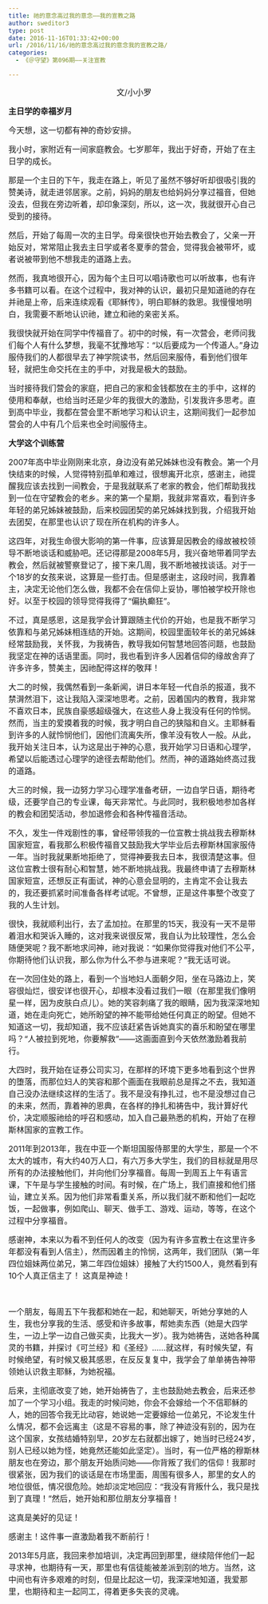 ```yaml
---
title: 祂的意念高过我的意念——我的宣教之路
author: sweditor3
type: post
date: 2016-11-16T01:33:42+00:00
url: /2016/11/16/祂的意念高过我的意念我的宣教之路/
categories:
  - 《＠守望》第096期——关注宣教

---
```

<p style="text-align: center;">
  <span style="font-size: 12pt;">文/小小罗</span>
</p>

**<span style="font-size: 12pt;">主日学的幸福岁月</span>**

<span style="font-size: 12pt;">今天想，这一切都有神的奇妙安排。</span>

<span style="font-size: 12pt;">我小时，家附近有一间家庭教会。七岁那年，我出于好奇，开始了在主日学的成长。</span>

<span style="font-size: 12pt;">那是一个主日的下午，我走在路上，听见了虽然不够好听却很吸引我的赞美诗，就走进邻居家。之前，妈妈的朋友也给妈妈分享过福音，但她没去，但我在旁边听着，却印象深刻，所以，这一次，我就很开心自己受到的接待。</span>

<span style="font-size: 12pt;">然后，开始了每周一次的主日学。母亲很快也开始去教会了，父亲一开始反对，常常阻止我去主日学或者冬夏季的营会，觉得我会被带坏，或者说被带到他不想我走的道路上去。</span>

<span style="font-size: 12pt;">然而，我真地很开心，因为每个主日可以唱诗歌也可以听故事，也有许多书籍可以看。在这个过程中，我对神的认识，最初只是知道祂的存在并祂是上帝，后来连续观看《耶稣传》，明白耶稣的救恩。我慢慢地明白，我需要不断地认识祂，建立和祂的亲密关系。</span>
  
<span style="font-size: 12pt;">我很快就开始在同学中传福音了。初中的时候，有一次营会，老师问我们每个人有什么梦想，我毫不犹豫地写：“以后要成为一个传道人。”身边服侍我们的人都很早去了神学院读书，然后回来服侍，看到他们很年轻，就把生命交托在主的手中，对我是极大的鼓励。</span>

<span style="font-size: 12pt;">当时接待我们营会的家庭，把自己的家和金钱都放在主的手中，这样的使用和奉献，也给当时还是少年的我很大的激励，引发我许多思考。直到高中毕业，我都在营会里不断地学习和认识主，这期间我们一起参加营会的人中有几个后来也全时间服侍主。</span>

<span style="font-size: 12pt;"><strong>大学这个训练营</strong> </span>

<span style="font-size: 12pt;">2007年高中毕业刚刚来北京，身边没有弟兄姊妹也没有教会。第一个月快结束的时候，人觉得特别孤单和难过，很想离开北京，感谢主，祂提醒我应该去找到一间教会，于是我就联系了老家的教会，他们帮助我找到一位在守望教会的老乡。来的第一个星期，我就非常喜欢，看到许多年轻的弟兄姊妹被鼓励，后来校园团契的弟兄姊妹找到我，介绍我开始去团契，在那里也认识了现在所在机构的许多人。</span>

<span style="font-size: 12pt;">这四年，对我生命很大影响的第一件事，应该算是因教会的缘故被校领导不断地谈话和威胁吧。还记得那是2008年5月，我兴奋地带着同学去教会，然后就被警察登记了，接下来几周，我不断地被找谈话。对于一个18岁的女孩来说，这算是一些打击。但是感谢主，这段时间，我靠着主，决定无论他们怎么做，我都不会在信仰上妥协，哪怕被学校开除也好。以至于校园的领导觉得我得了“偏执癫狂”。</span>

<span style="font-size: 12pt;">不过，真是感恩，这是我学会计算跟随主代价的开始，也是我不断学习依靠和与弟兄姊妹相连结的开始。这期间，校园里面较年长的弟兄姊妹经常鼓励我，关怀我，为我祷告，教导我如何智慧地回答问题，也鼓励我坚定在神的话语里面。同时，我也看到许多人因着信仰的缘故舍弃了许多许多，赞美主，因祂配得这样的敬拜！</span>

<span style="font-size: 12pt;">大二的时候，我偶然看到一条新闻，讲日本年轻一代自杀的报道，我不禁潸然泪下，这让我陷入深深地思考。之前，因着国内的教育，我非常不喜欢日本，民族自豪感超级强大，在这些人身上我没有任何的怜悯。然而，当主的爱摸着我的时候，我才明白自己的狭隘和自义。主耶稣看到许多的人就怜悯他们，因他们流离失所，像羊没有牧人一般。从此，我开始关注日本，认为这是出于神的心意，我开始学习日语和心理学，希望以后能透过心理学的途径去帮助他们。然而，神的道路始终高过我的道路。</span>

<span style="font-size: 12pt;">大三的时候，我一边努力学习心理学准备考研，一边自学日语，期待考级，还要学自己的专业课，每天非常忙。与此同时，我积极地参加各样的教会和团契活动，参加退修会和各种传福音活动。</span>

<span style="font-size: 12pt;">不久，发生一件戏剧性的事，曾经带领我的一位宣教士挑战我去穆斯林国家短宣，看我那么积极传福音又鼓励我大学毕业后去穆斯林国家服侍一年。当时我就果断地拒绝了，觉得神要我去日本，我很清楚这事。但这位宣教士很有耐心和智慧，她不断地挑战我。我最终申请了去穆斯林国家短宣，还想反正有面试，神的心意会显明的，主肯定不会让我去的，我还要抓紧时间准备各样考试呢。不曾想，正是这件事整个改变了我的人生计划。</span>

<span style="font-size: 12pt;">很快，我就顺利出行，去了孟加拉。在那里的15天，我没有一天不是带着泪水和哭诉入睡的，这对我来说很反常，我自认为比较理性，怎么会随便哭呢？我不断地求问神，祂对我说：“如果你觉得我对他们不公平，你期待他们认识我，那么你为什么不参与进来呢？”我无话可说。</span>

<span style="font-size: 12pt;">在一次回住处的路上，看到一个当地妇人面朝夕阳，坐在马路边上，笑容很灿烂，很安详也很开心，却根本没看过我们一眼（在那里我们像明星一样，因为皮肤白点儿）。她的笑容刺痛了我的眼睛，因为我深深地知道，她在走向死亡，她所盼望的神不能带给她任何真正的盼望。但她不知道这一切，我却知道，我不应该赶紧告诉她真实的喜乐和盼望在哪里吗？“人被拉到死地，你要解救”——这画面直到今天依然激励着我前行。</span>

<span style="font-size: 12pt;">大四时，我开始在证券公司实习，在那样的环境下更多地看到这个世界的堕落，而那位妇人的笑容和那个画面在我眼前总是挥之不去，我知道自己没办法继续这样的生活了。我不是没有挣扎过，也不是没想过自己的未来，然而，靠着神的恩典，在各样的挣扎和祷告中，我计算好代价，决定顺服祂给的呼召和感动，加入自己最熟悉的机构，开始了在穆斯林国家的宣教工作。</span>

<span style="font-size: 12pt;">2011年到2013年，我在中亚一个斯坦国服侍那里的大学生，那是一个不太大的城市，有大约40万人口，有六万多大学生，我们的目标就是用尽所有的办法接触他们，并向他们分享福音。每周一到周五上午有语言课，下午是与学生接触的时间。有时候，在广场上，我们直接和他们搭讪，建立关系。因为他们非常看重关系，所以我们就不断和他们一起吃饭，一起做事，例如爬山、聊天、做手工、游戏、运动，等等，在这个过程中分享福音。</span>

<span style="font-size: 12pt;">感谢神，本来以为看不到任何人的改变（因为有许多宣教士在这里许多年都没有看到人信主），然而因着主的怜悯，这两年，我们团队（第一年四位姐妹两位弟兄，第二年四位姐妹）接触了大约1500人，竟然看到有10个人真正信主了！ 这真是神迹！</span>
  
<span style="font-size: 12pt;"> </span>
  
<span style="font-size: 12pt;">一个朋友，每周五下午我都和她在一起，和她聊天，听她分享她的人生，我也分享我的生活、感受和许多故事，帮她卖东西（她是大四学生，一边上学一边自己做买卖，比我大一岁）。我为她祷告，送她各种属灵的书籍，并探讨《可兰经》和《圣经》……就这样，有时候失望，有时候绝望，有时候又极其感恩，在反反复复中，我学会了单单祷告神带领她认识救主耶稣，为她祝福。</span>

<span style="font-size: 12pt;">后来，主彻底改变了她，她开始祷告了，主也鼓励她去教会，后来还参加了一个学习小组。我走的时候问她，你会不会嫁给一个不信耶稣的人，她的回答令我无比动容，她说她一定要嫁给一位弟兄，不论发生什么情况，都不会远离主（这是不容易的事，除了神迹没有别的，因为在这个国家，女孩结婚特别早，20岁左右就都出嫁了，她当时已经24岁，别人已经以她为怪，她竟然还能如此坚定）。当时，有一位严格的穆斯林朋友也在旁边，那个朋友开始质问她——你背叛了我们的信仰！我那时很紧张，因为我们的谈话是在市场里面，周围有很多人，那里的女人的地位很低，情况很危险。她却淡定地回应：“我没有背叛什么，我只是找到了真理！”然后，她开始和那位朋友分享福音！</span>

<span style="font-size: 12pt;">这真是美好的见证！</span>

<span style="font-size: 12pt;">感谢主！这件事一直激励着我不断前行！</span>

<span style="font-size: 12pt;">2013年5月底，我回来参加培训，决定再回到那里，继续陪伴他们一起寻求神，也期待有一天，那里也有信徒能被差派到别的地方。当然，这中间也有许多艰难的时刻，但是比起这一切，我深深地知道，我爱那里，也期待和主一起同工，得着更多失丧的灵魂。</span>